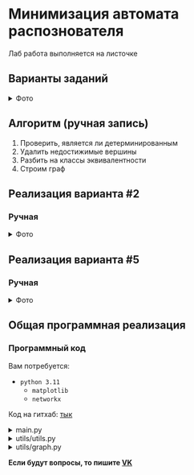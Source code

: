 # Минимизация автомата распознователя

Лаб работа выполняется на листочке

## Варианты заданий
<details>

  <summary>Фото</summary>
  
![483jlVq8H4g](https://user-images.githubusercontent.com/60810530/230284508-a5eb8f7a-323f-4fc3-a6fd-6fa6ca3734b6.jpg)
![diATONU8aoY (1)](https://user-images.githubusercontent.com/60810530/230284522-dff03608-6b37-4121-9844-3e3763c14710.jpg)
![BzP7f5l_e94](https://user-images.githubusercontent.com/60810530/230284538-e58bedf0-2696-492a-b9ae-c1674c092554.jpg)
![1-0NXABdjr0](https://user-images.githubusercontent.com/60810530/230284547-c235ebdf-d457-4e7c-a222-967796e79899.jpg)
![G91HfU9iJrI](https://user-images.githubusercontent.com/60810530/230284554-75bee157-f5ab-4ae1-9a86-9a43f2b9863b.jpg)
![aEom_frm2Oo](https://user-images.githubusercontent.com/60810530/230284566-9104ab6c-5c8c-4e44-a86f-4f77710a2552.jpg)
![HvtfAWrbQoc](https://user-images.githubusercontent.com/60810530/230284575-b8335bfd-052a-4b82-b1e4-7c44ca8f6332.jpg)
![_Vip6gti66k](https://user-images.githubusercontent.com/60810530/230284577-a623d05c-fc79-48f0-ba3d-6b93af3b4f9d.jpg)

</details>  

## Алгоритм (ручная запись)
1. Проверить, является ли детерминированным
2. Удалить недостижимые вершины
3. Разбить на классы эквивалентности
4. Строим граф



## Реализация варианта #2

### Ручная
<details>
  <summary>Фото</summary>
  
  PS: в п.3 я ошибся, последний класс: `[['q4', 'q5'], ['q0'], ['q3', 'q2', 'q1']]`

  ![image](https://user-images.githubusercontent.com/76239707/230787270-cdceddda-3a27-469b-97e3-1d2b1d9b757d.png)
  ![image](https://user-images.githubusercontent.com/76239707/230787275-7a98676d-824e-4a28-8bde-f87a7f1e8a84.png)
  ![image](https://user-images.githubusercontent.com/76239707/230787280-587dc5a3-6424-428b-8e9f-9ebc9169ce06.png)

</details>




## Реализация варианта #5

### Ручная
<details>
  <summary>Фото</summary>

  ![image](https://user-images.githubusercontent.com/76239707/230280641-969b8b64-89ab-4d01-814a-c579b2651c89.png)
  ![image](https://user-images.githubusercontent.com/76239707/230280669-7ff6618a-0fd9-4721-a63f-eb5566e7ded3.png)

</details>



## Общая программная реализация

### Программный код


Вам потребуется:
- `python 3.11`
  - `matplotlib`
  - `networkx`

Код на гитхаб: [тык](https://github.com/xarll/vpr/tree/main/items/teorof/lab/lab6/program)

<details>
  <summary>main.py</summary>
  
  Если используете pycharm, то включите эмуляцию командной строки
  
  ```Python
  """

Лаб №6

Автор: Бог Войны

Тема: Минимизация автомата распознователя


"""
import copy
import logging
import random

from utils.utils import clear_term, remove_unreachable_vertices, print_graph, partitioning_into_equivalence_classes


def main():
    logging.basicConfig(level=logging.INFO, format='%(levelname)s | %(message)s')
    alphabet = []
    end_vertex: list[str] = list()
    start_vertex = None
    graph_data = list()
    print("Введите алфавит. Напишите 'end' для завершения ввода")
    while True:
        value = input("Введите символ: ").replace(' ', '')

        if not value.isdigit():
            value = value.lower()

        if value == 'end':
            break
        if len(value) != 1:
            print("Введено не одно значение")
            continue
        alphabet.append(value)

    while True:
        count_of_vertex = input("Введите кол-во вершин: ")
        if not count_of_vertex.isdigit():
            print("Введено не число")
            continue
        count_of_vertex = int(count_of_vertex)
        if count_of_vertex < 1:
            print("Введено не положительное число")
            continue
        break

    # ----------------- Ввод графа -----------------
    """
        Тут происходит ввод графа. Эту часть я советую
        кастомизировать под себя. Например, можно сделать
        так, чтобы пользователь вводил граф в виде:
        Q0 -> Q1, Q2, Q3
        Q1 -> Q2, Q3
        Q2 -> Q3

        и тд

        На данный момент имею зависимость utils.clear_term()
        для очищения терминала

    """

    main_buffer = "\nВведите граф\n" \
                  "Вершины: Q0, Q1, ..., Q{n}\n" \
                  "Введите 'end' для завершения ввода\n" \
                  "Введите 'eps' для eps значения\n\n"
    while True:
        clear_term()
        buffer = main_buffer + "\n Из узла: "
        data = []
        for msg in ["{!s} в: ", "{!s} с весом: ", "{!s}"]:
            value = input(buffer).replace(' ', '')

            if not value.isdigit():
                value = value.lower()

            buffer += msg.format(value)
            clear_term()

            if value == "end":
                data.clear()
                break

            if len(data) in [0, 1]:
                if value not in [f"q{i}" for i in range(count_of_vertex)]:
                    print("Введена не вершина")
                    continue
            elif len(data) == 2:
                if value == "eps":
                    value = None
                elif value not in alphabet:
                    print("Введен не символ алфавита")
                    continue

            data.append(value)

        main_buffer = buffer
        print(buffer)

        if data:
            graph_data.append(
                {
                    "from": data[0],
                    "to": data[1],
                    "weight": data[2]
                }
            )
        else:
            break

    print("Graph_data: ", graph_data)

    # ----------------- Начальная вершина eps автомата -----------------
    print("\nВведите начальную вершину eps автомата. Например: Q1.")
    while True:
        var = input("Ввод: ").replace(" ", "").lower()
        if var not in [f"q{i}" for i in range(count_of_vertex)]:
            print("Введена не вершина")
            continue
        start_vertex = var
        break

    # ----------------- Конечные вершины eps автомата -----------------
    print("\nВведите конечные вершины eps автомата. Например: Q1. Напишите 'end' для завершения ввода")
    while True:
        var = input("Введите конечную вершину eps автомата: ").replace(" ", "").lower()
        if var == 'end':
            break
        if var not in [f"q{i}" for i in range(count_of_vertex)]:
            print("Введена не вершина")
            continue
        end_vertex.append(var)

    # ----------------- Вывод графа -----------------
    print_graph(graph_data, start_vertex, end_vertex)
    print("Graph_data: ", graph_data)

    # ---------------- Удаление недостижимых вершин -------------------
    new_graph: list[dict[str]] = []
    remove_unreachable_vertices(graph_data, new_graph, start_vertex)
    graph_data = new_graph
    all_vertex = list(set(el["from"] for el in graph_data))  # todo: использовать выше

    new_end_vertex = []
    for vertex in end_vertex:
        if vertex in all_vertex:
            new_end_vertex.append(vertex)
    end_vertex = new_end_vertex

    # ----------------- Вывод графа -----------------
    print_graph(graph_data, start_vertex, end_vertex)

    # --------------- Детерминирован ли -------------
    is_determined = True
    for vertex in all_vertex:
        list_of_weight = [route["weight"] for route in graph_data if route["from"] == vertex]
        if None in list_of_weight:
            """
            Если eps в списке весов маршрутов вершины
            
            """
            list_of_weight.remove(None)

        if sorted(alphabet) != sorted(list_of_weight):
            is_determined = False

    if is_determined:
        print("Автомат детерминирован!")
    else:
        print("Автомат недетерминирован")

    # ------- Разбитие автомата на классы эквивалентности --------
    equivalence_classes: list[list[str]] = [end_vertex, [el for el in all_vertex if el not in end_vertex]]
    classes = partitioning_into_equivalence_classes(equivalence_classes, graph_data, alphabet)
    print(f"Класс: {classes} является финальным")

    # ------------- Построение графа ---------------
    result_graph_data = copy.deepcopy(graph_data)
    for _class in classes:
        class_mask = f"[{random.choice(_class)}]"
        for relation in result_graph_data:
            if relation["from"] in _class:
                relation["from"] = class_mask
            if relation["to"] in _class:
                relation["to"] = class_mask
                               

    print_graph(result_graph_data)


if __name__ == '__main__':
    main()

  ```

</details>


<details>
  <summary>utils/utils.py</summary>
  
  Комментарии можете удалить, также сменить нейминг переменных
  
  ```Python
  import copy
import logging
import os
import platform

from utils.graph import Graph


def remove_unreachable_vertices(graph_data: list[dict[str]], new_graph: list[dict[str]], start_vertex: str):
    for route in [el for el in graph_data if el["from"] == start_vertex]:
        new_graph.append(route)

        if route["to"] in [el["from"] for el in new_graph]:
            continue

        remove_unreachable_vertices(graph_data, new_graph, route["to"])


def partitioning_into_equivalence_classes(
        classes: list[list[str]],
        graph_data: list[dict[str]],
        alphabet: list[str]
) -> list[list[str]]:
    iters = 0
    while True:
        logging.info(f"Ξ({iters}) = {classes}")
        current_classes: list[list[str]] = copy.deepcopy(classes)
        for _class in classes:
            if len(_class) == 1:
                continue

            exclude_rels: list[dict[str, list]] = []
            for vertex in _class:
                for alpha in alphabet:

                    if [el for el in exclude_rels if vertex in el["vertex"]]:
                        continue

                    dest_vertex = [el["to"] for el in graph_data if el["from"] == vertex and el["weight"] == alpha][0]
                    if dest_vertex in _class:
                        continue

                    """
                    На этом этапе мы находимся на исключении: 
                    текущий dest_vertex принадлежит другому классу
                    
                    """

                    dest_class = [_ for _ in classes if dest_vertex in _][0]
                    _ = [el for el in exclude_rels if el["_class"] == dest_class]
                    dest_class_in_exclude_rels = None if not _ else _[0]

                    if dest_class_in_exclude_rels:
                        dest_class_in_exclude_rels["vertex"].append(vertex)
                    else:
                        exclude_rels.append(dict(vertex=[vertex], _class=dest_class))

            """
            Разбиваем класс на подклассы
            
            """
            for rel in exclude_rels:
                for el in rel["vertex"]:
                    current_classes[classes.index(_class)].remove(copy.copy(el))
                current_classes.append(rel["vertex"])

        """
        Мы удаляем пустые классы которые могли образоваться на делении класса на подклассы
        и сравниваем предыдущий класс с текущим
        
        """
        for el in range(current_classes.count([])):
            current_classes.remove([])

        if classes != current_classes:
            iters += 1
            classes = current_classes
            continue

        return current_classes


def print_graph(graph_data: list[dict[str]], start_vertex: str = None, end_vertex: list[str] = None):
    if end_vertex is None:
        end_vertex = []

    graph = Graph()
    for row in graph_data:
        label = row["weight"]
        if label is None:
            label = "eps"
        graph.add_edge(row["from"], row["to"], label)

    for el in end_vertex:
        graph.style_node(el, node_color="red", alpha=0.5)

    if start_vertex:
        graph.style_node(start_vertex, node_color="green", alpha=0.5, node_size=1000)
    graph.draw()


def clear_term():
    if not os.getenv('TERM', None):
        os.putenv('TERM', 'xterm')

    if platform.system() == 'Windows':
        os.system('cls')
    else:
        os.system('clear')

  ```

</details>


<details>
  <summary>utils/graph.py</summary>
  
  Стили графа меняйте под себя, меняйте цвет
  
  ```Python
  import networkx as nx
import matplotlib.pyplot as plt


class Graph:
    def __init__(
            self,
            with_labels=True,
            node_size=500,
            node_color='orange',
            font_size=12,
            font_color='black',
            font_weight='bold',
            width=1,
            edge_color='black',
            arrowsize=20,
            arrowstyle='->',
            arrows=True,
            connectionstyle='arc3,rad=0.1',
            alpha=0.6,
            label_font_size=15,
            label_font_color='black',
            label_font_weight='bold',
            label_rotate=True,
            label_verticalalignment='bottom',
    ):
        self._with_labels = with_labels
        self._node_size = node_size
        self._node_color = node_color
        self._font_size = font_size
        self._font_color = font_color
        self._font_weight = font_weight
        self._width = width
        self._edge_color = edge_color
        self._arrowsize = arrowsize
        self._arrowstyle = arrowstyle
        self._arrows = arrows
        self._connectionstyle = connectionstyle
        self._alpha = alpha
        self._label_font_size = label_font_size
        self._label_font_color = label_font_color
        self._label_font_weight = label_font_weight
        self._label_rotate = label_rotate
        self._label_verticalalignment = label_verticalalignment

        self._G = nx.DiGraph()
        self._pos = None

        self._node_style = {}

    def add_edge(self, from_vertex: str, to_vertex: str, label: str = None) -> None:
        if not label:
            self._G.add_edge(from_vertex, to_vertex)
            return

        labels = nx.get_edge_attributes(self._G, 'label')
        if (from_vertex, to_vertex) in labels:
            labels[(from_vertex, to_vertex)] += f", {label}"
        self._G.add_edge(from_vertex, to_vertex, label=label)
        nx.set_edge_attributes(self._G, labels, 'label')

    def style_node(self, node: str, **kwargs) -> None:
        """
        Раскраска вершин

        Например: style_node('S1', node_color='red', node_size=1000)

        :param node:
        :param kwargs:
        :return:
        """
        self._node_style[node] = kwargs

    def draw(self) -> None:
        self._pos = nx.spring_layout(self._G)

        nx.draw(
            self._G,
            self._pos,
            with_labels=self._with_labels,
            node_size=self._node_size,
            node_color=self._node_color,
            font_size=self._font_size,
            font_color=self._font_color,
            font_weight=self._font_weight,
            width=self._width,
            edge_color=self._edge_color,
            arrowsize=self._arrowsize,
            arrowstyle=self._arrowstyle,
            arrows=self._arrows,
            connectionstyle=self._connectionstyle,
            alpha=self._alpha,
        )
        nx.draw_networkx_edge_labels(
            self._G,
            self._pos,
            edge_labels=nx.get_edge_attributes(self._G, 'label'),
            font_size=self._label_font_size,
            font_color=self._label_font_color,
            font_weight=self._label_font_weight,
            rotate=self._label_rotate,
            verticalalignment=self._label_verticalalignment,
        )
        for node, style in self._node_style.items():
            nx.draw_networkx_nodes(
                self._G,
                self._pos,
                nodelist=[node],
                **style,
            )
        plt.show()
  ```

</details>

  
**Если будут вопросы, то пишите [VK](https://vk.com/jkearnsl)**
